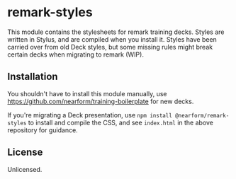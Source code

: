 # remark-styles

This module contains the stylesheets for remark training decks. Styles are written in Stylus, and are compiled when you install it. Styles have been carried over from old Deck styles, but some missing rules might break certain decks when migrating to remark (WIP).

## Installation

You shouldn't have to install this module manually, use https://github.com/nearform/training-boilerplate for new decks.

If you're migrating a Deck presentation, use `npm install @nearform/remark-styles` to install and compile the CSS, and see `index.html` in the above repository for guidance.

## License

Unlicensed.